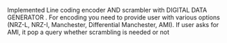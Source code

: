 Implemented Line coding encoder AND scrambler with DIGITAL DATA GENERATOR . For encoding you need to provide user with various options (NRZ-L, NRZ-I, Manchester, Differential Manchester, AMI). If user asks for AMI, it pop a query whether scrambling is needed or not
